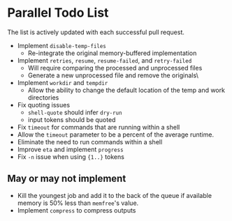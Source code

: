 # Parallel Todo List
The list is actively updated with each successful pull request.

- Implement `disable-temp-files`
    - Re-integrate the original memory-buffered implementation
- Implement `retries`, `resume`, `resume-failed`, and `retry-failed`
    - Will require comparing the processed and unprocessed files
    - Generate a new unprocessed file and remove the originals\
- Implement `workdir` and `tempdir`
    - Allow the ability to change the default location of the temp and work directories
- Fix quoting issues
    - `shell-quote` should infer `dry-run`
    - input tokens should be quoted
- Fix `timeout` for commands that are running within a shell
- Allow the `timeout` parameter to be a percent of the average runtime.
- Eliminate the need to run commands within a shell
- Improve `eta` and implement `progress`
- Fix `-n` issue when using `{1..}` tokens

## May or may not implement
- Kill the youngest job and add it to the back of the queue if available memory is 50% less than `memfree`'s value.
- Implement `compress` to compress outputs

